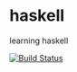 haskell
=======

learning haskell

[![Build Status](https://travis-ci.org/butchhoward/xhaskell.svg?branch=master)](https://travis-ci.org/butchhoward/xhaskell)
